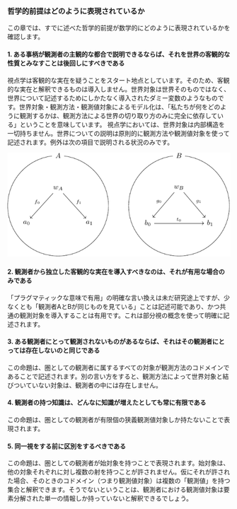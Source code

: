 ### 哲学的前提はどのように表現されているか

この章では、すでに述べた哲学的前提が数学的にどのように表現されているかを確認します。

#### 1. ある事柄が観測者の主観的な都合で説明できるならば、それを世界の客観的な性質とみなすことは後回しにすべきである

視点学は客観的な実在を疑うことをスタート地点としています。そのため、客観的な実在と解釈できるものは導入しません。世界対象は世界そのものではなく、世界について記述するためにしかたなく導入されたダミー変数のようなものです。世界対象・観測方法・観測値対象によるモデル化は、「私たちが何をどのように観測するかは、観測方法による世界の切り取り方のみに完全に依存している」ということを意味しています。
視点学においては、世界対象は内部構造を一切持ちません。世界についての説明は原則的に観測方法や観測値対象を使って記述されます。例外は次の項目で説明される状況のみです。

<!-- <div style="text-align:center">
  <img src="img/2-1_observer_example.png">
  <div>図1-3 再掲：観測者の例</div>
</div>
<br/> -->

![図1-3 再掲：観測者の例](./img/2-1_observer_example.png)

#### 2. 観測者から独立した客観的な実在を導入すべきなのは、それが有用な場合のみである

「プラグマティックな意味で有用」の明確な言い換えは未だ研究途上ですが、少なくとも「観測者AとBが同じものを見ている」ことは記述可能であり、かつ共通の観測対象を導入することは有用です。これは部分視の概念を使って明確に記述されます。

#### 3. ある観測者にとって観測されないものがあるならば、それはその観測者にとっては存在しないのと同じである

この命題は、圏としての観測者に属するすべての対象が観測方法のコドメインであることで記述されます。別の言い方をすると、観測方法によって世界対象と結びついていない対象は、観測者の中には存在しません。

#### 4. 観測者の持つ知識は、どんなに知識が増えたとしても常に有限である

この命題は、圏としての観測者が有限個の狭義観測値対象しか持たないことで表現されます。

#### 5. 同一視をする前に区別をするべきである

この命題は、圏としての観測者が始対象を持つことで表現されます。始対象は、他の対象それぞれに対し複数の射を持つことが許されません。仮にそれが許された場合、そのときのコドメイン（つまり観測値対象）は複数の「観測値」を持つ集合と解釈できます。そうでないということは、観測者における観測値対象は要素分解された単一の情報しか持っていないと解釈できるでしょう。